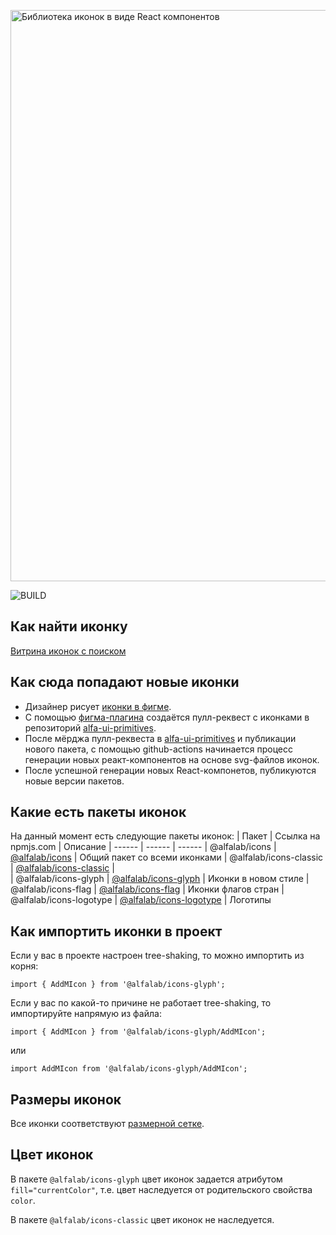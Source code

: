 <p class="readme-header"><img width="914" alt="Библиотека иконок в виде React компонентов" src="https://user-images.githubusercontent.com/109410/82576705-a987c800-9b92-11ea-889d-dd3f04d13662.png"></p>

![BUILD](https://github.com/alfa-laboratory/icons/workflows/BUILD/badge.svg?branch=master&event=repository_dispatch)

## Как найти иконку
[Витрина иконок с поиском](https://alfa-laboratory.github.io/icons-demo/)

## Как сюда попадают новые иконки
- Дизайнер рисует [иконки в фигме](https://www.figma.com/file/QoGuPDB1hAMoMMqsQQ4Mx7lB/Icons?node-id=3882%3A144).
- С помощью [фигма-плагина](https://www.figma.com/community/plugin/822773501021259599/Publish-Icons) создаётся пулл-реквест с иконками в репозиторий [alfa-ui-primitives](https://github.com/alfa-laboratory/alfa-ui-primitives).
- После мёрджа пулл-реквеста в [alfa-ui-primitives](https://github.com/alfa-laboratory/alfa-ui-primitives) и публикации нового пакета, с помощью github-actions начинается процесс генерации новых реакт-компонентов на основе svg-файлов иконок.
- После успешной генерации новых React-компонетов, публикуются новые версии пакетов.

## Какие есть пакеты иконок
На данный момент есть следующие пакеты иконок:
| Пакет | Ссылка на npmjs.com | Описание
| ------ | ------ | ------
| @alfalab/icons | [@alfalab/icons](https://www.npmjs.com/package/@alfalab/icons) | Общий пакет со всеми иконками
| @alfalab/icons-classic | [@alfalab/icons-classic](https://www.npmjs.com/package/@alfalab/icons-classic) |  
| @alfalab/icons-glyph | [@alfalab/icons-glyph](https://www.npmjs.com/package/@alfalab/icons-glyph) |  Иконки в новом стиле
| @alfalab/icons-flag | [@alfalab/icons-flag](https://www.npmjs.com/package/@alfalab/icons-flag) |  Иконки флагов стран
| @alfalab/icons-logotype | [@alfalab/icons-logotype](https://www.npmjs.com/package/@alfalab/icons-logotype) |  Логотипы

## Как импортить иконки в проект
Если у вас в проекте настроен tree-shaking, то можно импортить из корня:

`import { AddMIcon } from '@alfalab/icons-glyph';`

Если у вас по какой-то причине не работает tree-shaking, то импортируйте напрямую из файла:

`import { AddMIcon } from '@alfalab/icons-glyph/AddMIcon';`

или

`import AddMIcon from '@alfalab/icons-glyph/AddMIcon';`

## Размеры иконок
Все иконки соответствуют [размерной сетке](https://github.com/alfa-laboratory/alfa-ui-primitives/wiki/%D0%A2%D1%80%D0%B5%D0%B1%D0%BE%D0%B2%D0%B0%D0%BD%D0%B8%D1%8F-%D0%BA-%D0%B8%D0%BA%D0%BE%D0%BD%D0%BA%D0%B0%D0%BC).

## Цвет иконок
В пакете `@alfalab/icons-glyph` цвет иконок задается атрибутом `fill="currentColor"`, т.е. цвет наследуется от родительского свойства `color`.

В пакете `@alfalab/icons-classic` цвет иконок не наследуется.
